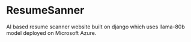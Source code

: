 # ResumeSanner
AI based resume scanner website built on django which uses llama-80b model deployed on Microsoft Azure. 

